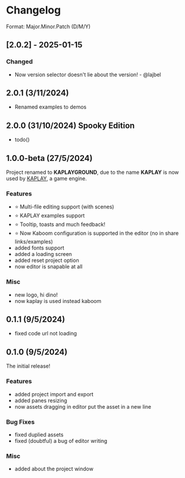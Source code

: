 # Changelog

Format: Major.Minor.Patch (D/M/Y)

## [2.0.2] - 2025-01-15

### Changed

- Now version selector doesn't lie about the version! - @lajbel

## 2.0.1 (3/11/2024)

- Renamed examples to demos

## 2.0.0 (31/10/2024) Spooky Edition

- todo()

## 1.0.0-beta (27/5/2024)

Project renamed to **KAPLAYGROUND**, due to the name **KAPLAY** is now used
by [KAPLAY](https://kaplayjs.com), a game engine.

### Features

- ⭐ Multi-file editing support (with scenes)
- ⭐ KAPLAY examples support
- ⭐ Tooltip, toasts and much feedback!
- ⭐ Now Kaboom configuration is supported in the editor (no in share links/examples)
- added fonts support
- added a loading screen
- added reset project option
- now editor is snapable at all

### Misc

- new logo, hi dino!
- now kaplay is used instead kaboom

## 0.1.1 (9/5/2024)

- fixed code url not loading

## 0.1.0 (9/5/2024)

The initial release!

### Features

- added project import and export
- added panes resizing
- now assets dragging in editor put the asset in a new line

### Bug Fixes

- fixed duplied assets
- fixed (doubtful) a bug of editor writing

### Misc

- added about the project window
